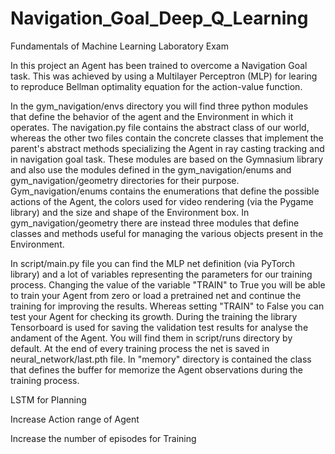 # Navigation_Goal_Deep_Q_Learning
Fundamentals of Machine Learning Laboratory Exam

In this project an Agent has been trained to overcome a Navigation Goal task. This was achieved by using a Multilayer Perceptron (MLP) for learing to reproduce Bellman optimality equation for the action-value function.

In the gym_navigation/envs directory you will find three python modules that define the behavior of the agent and the Environment in which it operates. The navigation.py file contains the abstract class of our world, whereas the other two files contain the concrete classes that implement the parent's abstract methods specializing the Agent in ray casting tracking and in navigation goal task. These modules are based on the Gymnasium library and also use the modules defined in the gym_navigation/enums and gym_navigation/geometry directories for their purpose. Gym_navigation/enums contains the enumerations that define the possible actions of the Agent, the colors used for video rendering (via the Pygame library) and the size and shape of the Environment box. In gym_navigation/geometry there are instead three modules that define classes and methods useful for managing the various objects present in the Environment.

In script/main.py file you can find the MLP net definition (via PyTorch library) and a lot of variables representing the parameters for our training process. Changing the value of the variable "TRAIN" to True you will be able to train your Agent from zero or load a pretrained net and continue the training for improving the results. Whereas setting "TRAIN" to False you can test your Agent for checking its growth. During the training the library Tensorboard is used for saving the validation test results for analyse the andament of the Agent. You will find them in script/runs directory by default. At the end of every training process the net is saved in neural_network/last.pth file. In "memory" directory is contained the class that defines the buffer for memorize the Agent observations during the training process. 


LSTM for Planning

Increase Action range of Agent

Increase the number of episodes for Training
